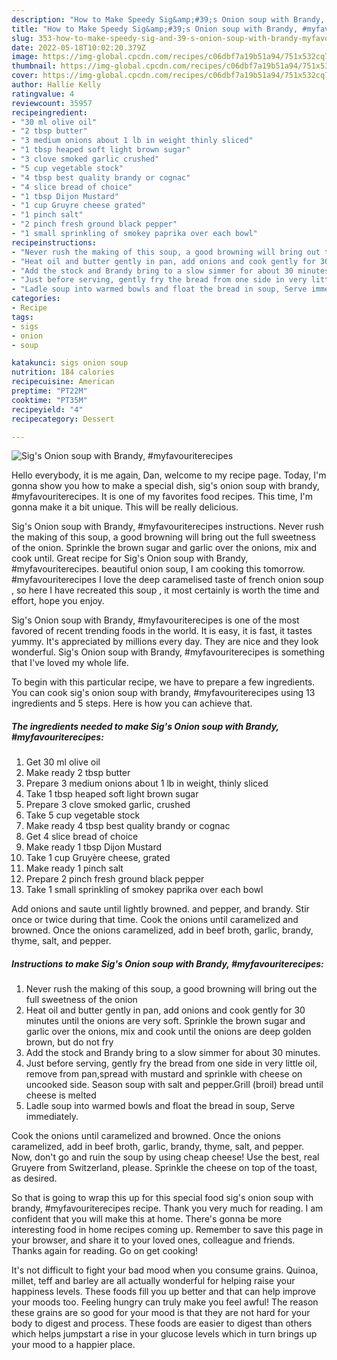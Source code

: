 ```yaml
---
description: "How to Make Speedy Sig&amp;#39;s Onion soup with Brandy, #myfavouriterecipes"
title: "How to Make Speedy Sig&amp;#39;s Onion soup with Brandy, #myfavouriterecipes"
slug: 353-how-to-make-speedy-sig-and-39-s-onion-soup-with-brandy-myfavouriterecipes
date: 2022-05-18T10:02:20.379Z
image: https://img-global.cpcdn.com/recipes/c06dbf7a19b51a94/751x532cq70/sigs-onion-soup-with-brandy-myfavouriterecipes-recipe-main-photo.jpg
thumbnail: https://img-global.cpcdn.com/recipes/c06dbf7a19b51a94/751x532cq70/sigs-onion-soup-with-brandy-myfavouriterecipes-recipe-main-photo.jpg
cover: https://img-global.cpcdn.com/recipes/c06dbf7a19b51a94/751x532cq70/sigs-onion-soup-with-brandy-myfavouriterecipes-recipe-main-photo.jpg
author: Hallie Kelly
ratingvalue: 4
reviewcount: 35957
recipeingredient:
- "30 ml olive oil"
- "2 tbsp butter"
- "3 medium onions about 1 lb in weight thinly sliced"
- "1 tbsp heaped soft light brown sugar"
- "3 clove smoked garlic crushed"
- "5 cup vegetable stock"
- "4 tbsp best quality brandy or cognac"
- "4 slice bread of choice"
- "1 tbsp Dijon Mustard"
- "1 cup Gruyre cheese grated"
- "1 pinch salt"
- "2 pinch fresh ground black pepper"
- "1 small sprinkling of smokey paprika over each bowl"
recipeinstructions:
- "Never rush the making of this soup, a good browning will bring out the full sweetness of the onion"
- "Heat oil and butter gently in pan, add onions and cook gently for 30 minutes until the onions are very soft. Sprinkle the brown sugar and garlic over the onions, mix and cook until the onions are deep golden brown, but do not fry"
- "Add the stock and Brandy bring to a slow simmer for about 30 minutes."
- "Just before serving, gently fry the bread from one side in very little oil, remove from pan,spread with mustard and sprinkle with cheese on uncooked side. Season soup with salt and pepper.Grill (broil) bread until cheese is melted"
- "Ladle soup into warmed bowls and float the bread in soup, Serve immediately."
categories:
- Recipe
tags:
- sigs
- onion
- soup

katakunci: sigs onion soup 
nutrition: 184 calories
recipecuisine: American
preptime: "PT22M"
cooktime: "PT35M"
recipeyield: "4"
recipecategory: Dessert

---
```



![Sig&#39;s Onion soup with Brandy, #myfavouriterecipes](https://img-global.cpcdn.com/recipes/c06dbf7a19b51a94/751x532cq70/sigs-onion-soup-with-brandy-myfavouriterecipes-recipe-main-photo.jpg)

Hello everybody, it is me again, Dan, welcome to my recipe page. Today, I'm gonna show you how to make a special dish, sig&#39;s onion soup with brandy, #myfavouriterecipes. It is one of my favorites food recipes. This time, I'm gonna make it a bit unique. This will be really delicious.

Sig&#39;s Onion soup with Brandy, #myfavouriterecipes instructions. Never rush the making of this soup, a good browning will bring out the full sweetness of the onion. Sprinkle the brown sugar and garlic over the onions, mix and cook until. Great recipe for Sig&#39;s Onion soup with Brandy, #myfavouriterecipes. beautiful onion soup, I am cooking this tomorrow. #myfavouriterecipes I love the deep caramelised taste of french onion soup , so here I have recreated this soup , it most certainly is worth the time and effort, hope you enjoy.

Sig&#39;s Onion soup with Brandy, #myfavouriterecipes is one of the most favored of recent trending foods in the world. It is easy, it is fast, it tastes yummy. It's appreciated by millions every day. They are nice and they look wonderful. Sig&#39;s Onion soup with Brandy, #myfavouriterecipes is something that I've loved my whole life.


To begin with this particular recipe, we have to prepare a few ingredients. You can cook sig&#39;s onion soup with brandy, #myfavouriterecipes using 13 ingredients and 5 steps. Here is how you can achieve that.

<!--inarticleads1-->

##### The ingredients needed to make Sig&#39;s Onion soup with Brandy, #myfavouriterecipes:

1. Get 30 ml olive oil
1. Make ready 2 tbsp butter
1. Prepare 3 medium onions about 1 lb in weight, thinly sliced
1. Take 1 tbsp heaped soft light brown sugar
1. Prepare 3 clove smoked garlic, crushed
1. Take 5 cup vegetable stock
1. Make ready 4 tbsp best quality brandy or cognac
1. Get 4 slice bread of choice
1. Make ready 1 tbsp Dijon Mustard
1. Take 1 cup Gruyère cheese, grated
1. Make ready 1 pinch salt
1. Prepare 2 pinch fresh ground black pepper
1. Take 1 small sprinkling of smokey paprika over each bowl


Add onions and saute until lightly browned. and pepper, and brandy. Stir once or twice during that time. Cook the onions until caramelized and browned. Once the onions caramelized, add in beef broth, garlic, brandy, thyme, salt, and pepper. 

<!--inarticleads2-->

##### Instructions to make Sig&#39;s Onion soup with Brandy, #myfavouriterecipes:

1. Never rush the making of this soup, a good browning will bring out the full sweetness of the onion
1. Heat oil and butter gently in pan, add onions and cook gently for 30 minutes until the onions are very soft. Sprinkle the brown sugar and garlic over the onions, mix and cook until the onions are deep golden brown, but do not fry
1. Add the stock and Brandy bring to a slow simmer for about 30 minutes.
1. Just before serving, gently fry the bread from one side in very little oil, remove from pan,spread with mustard and sprinkle with cheese on uncooked side. Season soup with salt and pepper.Grill (broil) bread until cheese is melted
1. Ladle soup into warmed bowls and float the bread in soup, Serve immediately.


Cook the onions until caramelized and browned. Once the onions caramelized, add in beef broth, garlic, brandy, thyme, salt, and pepper. Now, don&#39;t go and ruin the soup by using cheap cheese! Use the best, real Gruyere from Switzerland, please. Sprinkle the cheese on top of the toast, as desired. 

So that is going to wrap this up for this special food sig&#39;s onion soup with brandy, #myfavouriterecipes recipe. Thank you very much for reading. I am confident that you will make this at home. There's gonna be more interesting food in home recipes coming up. Remember to save this page in your browser, and share it to your loved ones, colleague and friends. Thanks again for reading. Go on get cooking!

It's not difficult to fight your bad mood when you consume grains. Quinoa, millet, teff and barley are all actually wonderful for helping raise your happiness levels. These foods fill you up better and that can help improve your moods too. Feeling hungry can truly make you feel awful! The reason these grains are so good for your mood is that they are not hard for your body to digest and process. These foods are easier to digest than others which helps jumpstart a rise in your glucose levels which in turn brings up your mood to a happier place.
